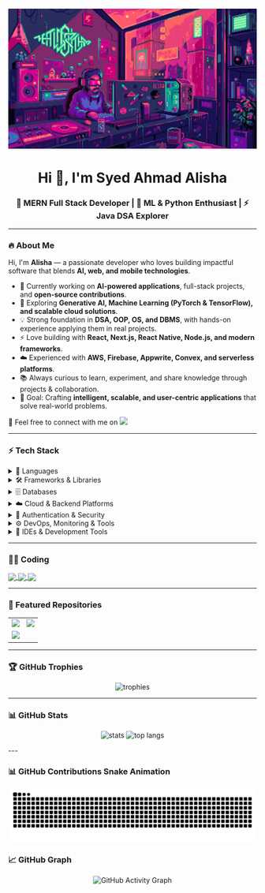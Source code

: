 [![MasterHead](https://raw.githubusercontent.com/Ubaid2116/Ubaid2116/main/github-ppic.gif)](https://www.deviantart.com/pixeljeff/art/Coding-990517671)
<h1 align="center">Hi 👋, I'm Syed Ahmad Alisha</h1>
<h3 align="center">
🚀 MERN Full Stack Developer | 🤖 ML & Python Enthusiast | ⚡ Java DSA Explorer
</h3>

---

### 🔥 About Me
Hi, I'm **Alisha** — a passionate developer who loves building impactful software that blends **AI, web, and mobile technologies**.  

- 🔭 Currently working on **AI-powered applications**, full-stack projects, and **open-source contributions**.  
- 🌱 Exploring **Generative AI, Machine Learning (PyTorch & TensorFlow), and scalable cloud solutions**.  
- 💡 Strong foundation in **DSA, OOP, OS, and DBMS**, with hands-on experience applying them in real projects.  
- ⚡ Love building with **React, Next.js, React Native, Node.js, and modern frameworks**.  
- ☁️ Experienced with **AWS, Firebase, Appwrite, Convex, and serverless platforms**.  
- 📚 Always curious to learn, experiment, and share knowledge through projects & collaboration.  
- 🎯 Goal: Crafting **intelligent, scalable, and user-centric applications** that solve real-world problems.  

💬 Feel free to connect with me on <a href="https://www.linkedin.com/in/syed-ahmad-alisha/" target="blank"><img src="https://img.shields.io/badge/LinkedIn-Connect-blue?style=for-the-badge&logo=linkedin" /></a>

---

### ⚡ Tech Stack

<details>
  <summary>🧠 Languages</summary>
  <p>
    <img src="https://img.shields.io/badge/Java-ED8B00?style=for-the-badge&logo=java&logoColor=white" />
    <img src="https://img.shields.io/badge/Python-3776AB?style=for-the-badge&logo=python&logoColor=white" />
    <img src="https://img.shields.io/badge/JavaScript-F7DF1E?style=for-the-badge&logo=javascript&logoColor=black" />
    <img src="https://img.shields.io/badge/TypeScript-3178C6?style=for-the-badge&logo=typescript&logoColor=white" />
  </p>
</details>

<details>
  <summary>🛠️ Frameworks & Libraries</summary>
  <p>
    <img src="https://img.shields.io/badge/React-61DAFB?style=for-the-badge&logo=react&logoColor=black" />
    <img src="https://img.shields.io/badge/Next.js-000000?style=for-the-badge&logo=next.js&logoColor=white" />
    <img src="https://img.shields.io/badge/React Native-61DAFB?style=for-the-badge&logo=react&logoColor=black" />
    <img src="https://img.shields.io/badge/Tailwind_CSS-06B6D4?style=for-the-badge&logo=tailwindcss&logoColor=white" />
    <img src="https://img.shields.io/badge/Node.js-339933?style=for-the-badge&logo=node.js&logoColor=white" />
    <img src="https://img.shields.io/badge/NumPy-013243?style=for-the-badge&logo=numpy&logoColor=white" />
    <img src="https://img.shields.io/badge/Pandas-150458?style=for-the-badge&logo=pandas&logoColor=white" />
    <img src="https://img.shields.io/badge/LangChain-000000?style=for-the-badge&logo=chainlink&logoColor=white" />
    <img src="https://img.shields.io/badge/TensorFlow-FF6F00?style=for-the-badge&logo=tensorflow&logoColor=white" />
    <img src="https://img.shields.io/badge/PyTorch-EE4C2C?style=for-the-badge&logo=pytorch&logoColor=white" />
  </p>
</details>

<details>
  <summary>🗄️ Databases</summary>
  <p>
    <img src="https://img.shields.io/badge/MySQL-4479A1?style=for-the-badge&logo=mysql&logoColor=white" />
    <img src="https://img.shields.io/badge/MongoDB-47A248?style=for-the-badge&logo=mongodb&logoColor=white" />
    <img src="https://img.shields.io/badge/Neon-00E599?style=for-the-badge&logo=neon&logoColor=white" />
    <img src="https://img.shields.io/badge/PostgreSQL-316192?style=for-the-badge&logo=postgresql&logoColor=white" />
    <img src="https://img.shields.io/badge/Supabase-3ECF8E?style=for-the-badge&logo=supabase&logoColor=white" />
  </p>
</details>

<details>
  <summary>☁️ Cloud & Backend Platforms</summary>
  <p>
    <img src="https://img.shields.io/badge/AWS-FF9900?style=for-the-badge&logo=amazonaws&logoColor=white" />
    <img src="https://img.shields.io/badge/Firebase-FFCA28?style=for-the-badge&logo=firebase&logoColor=black" />
    <img src="https://img.shields.io/badge/Appwrite-F02E65?style=for-the-badge&logo=appwrite&logoColor=white" />
    <img src="https://img.shields.io/badge/Convex-009688?style=for-the-badge&logo=databricks&logoColor=white" />
    <img src="https://img.shields.io/badge/Modal-000000?style=for-the-badge&logo=serverless&logoColor=white" />
  </p>
</details>

<details>
  <summary>🔐 Authentication & Security</summary>
  <p>
    <img src="https://img.shields.io/badge/Clerk-6C47FF?style=for-the-badge&logo=clerk&logoColor=white" />
    <img src="https://img.shields.io/badge/BetterAuth-000000?style=for-the-badge&logo=auth0&logoColor=white" />
    <img src="https://img.shields.io/badge/JWT-black?style=for-the-badge&logo=jsonwebtokens&logoColor=white" />
  </p>
</details>

<details>
  <summary>⚙️ DevOps, Monitoring & Tools</summary>
  <p>
    <img src="https://img.shields.io/badge/Git-F05032?style=for-the-badge&logo=git&logoColor=white" />
    <img src="https://img.shields.io/badge/GitHub-181717?style=for-the-badge&logo=github&logoColor=white" />
    <img src="https://img.shields.io/badge/API%20Integration-blue?style=for-the-badge&logoColor=white" />
    <img src="https://img.shields.io/badge/Docker-2496ED?style=for-the-badge&logo=docker&logoColor=white" />
    <img src="https://img.shields.io/badge/Sentry-362D59?style=for-the-badge&logo=sentry&logoColor=white" />
    <img src="https://img.shields.io/badge/Turborepo-000000?style=for-the-badge&logo=vercel&logoColor=white" />
    <img src="https://img.shields.io/badge/REST_API-02569B?style=for-the-badge&logo=fastapi&logoColor=white" />
  </p>
</details>

<details>
  <summary>🧰 IDEs & Development Tools</summary>
  <p>
    <img src="https://img.shields.io/badge/VS Code-007ACC?style=for-the-badge&logo=visual-studio-code&logoColor=white" />
    <img src="https://img.shields.io/badge/IntelliJ IDEA-000000?style=for-the-badge&logo=intellij-idea&logoColor=white" />
    <img src="https://img.shields.io/badge/WebStorm-000000?style=for-the-badge&logo=webstorm&logoColor=white" />
    <img src="https://img.shields.io/badge/PyCharm-000000?style=for-the-badge&logo=pycharm&logoColor=white" />
    <img src="https://img.shields.io/badge/Jupyter-F37626?style=for-the-badge&logo=jupyter&logoColor=white" />    
  </p>
</details>


---

### 🧑‍💻 Coding 

  <a href="https://leetcode.com/u/22A31A4256/" target="_blank">
    <img align="center" src="https://img.shields.io/badge/LeetCode-FFA116?style=for-the-badge&logo=leetcode&logoColor=black" />
  </a>
  <a href="https://www.hackerrank.com/profile/ahmadalisha1420" target="_blank">
    <img align="center" src="https://img.shields.io/badge/HackerRank-2EC866?style=for-the-badge&logo=HackerRank&logoColor=white" />
  </a>
  <a href="https://www.codechef.com/users/alisha_2105" target="_blank">
    <img align="center" src="https://img.shields.io/badge/CodeChef-5B4638?style=for-the-badge&logo=codechef&logoColor=white" />
  </a>
</p>

---

### 📂 Featured Repositories
<div align="center">
<table>
  <tr>
    <td align="left">
      <a href="https://github.com/Alisha-21-cloud/zyra.git">
        <img src="https://github-readme-stats.vercel.app/api/pin/?username=Alisha-21-cloud&repo=zyra&theme=radical" />
      </a>
    </td>
    <td align="right">
      <a href="https://github.com/Alisha-21-cloud/music-generator-f-b">
        <img src="https://github-readme-stats.vercel.app/api/pin/?username=Alisha-21-cloud&repo=music-generator-f-b&theme=radical" />
      </a>
    </td>
  </tr>
  <tr>
    <td align="left">
      <a href="https://github.com/Alisha-21-cloud/Noovix">
        <img src="https://github-readme-stats.vercel.app/api/pin/?username=Alisha-21-cloud&repo=Noovix&theme=radical" />
      </a>
    </td>
  </tr>
</table>
</div>

---

### 🏆 GitHub Trophies

<p align="center">
  <img src="https://github-profile-trophy.vercel.app/?username=Alisha-21-cloud&theme=radical&row=2&column=4" alt="trophies" />
</p>

---
### 📊 GitHub Stats
<p align="center">
  <img src="https://github-readme-stats.vercel.app/api?username=Alisha-21-cloud&show_icons=true&theme=radical" alt="stats" />
  <img src="https://github-readme-stats.vercel.app/api/top-langs/?username=Alisha-21-cloud&theme=radical" alt="top langs" />
</p>
---

### 📊 GitHub Contributions Snake Animation

<picture>
  <source media="(prefers-color-scheme: dark)" srcset="https://github.com/Alisha-21-cloud/Alisha-21-cloud/blob/output/github-contribution-grid-snake-dark.svg" />
  <source media="(prefers-color-scheme: light)" srcset="https://github.com/Alisha-21-cloud/Alisha-21-cloud/blob/output/github-contribution-grid-snake.svg" />
  <img alt="github contribution grid snake animation" src="https://github.com/Alisha-21-cloud/Alisha-21-cloud/blob/output/github-contribution-grid-snake.svg" />
</picture>

### 📈 GitHub Graph
<p align="center">
  <img src="https://github-readme-activity-graph.vercel.app/graph?username=Alisha-21-cloud&theme=react-dark" alt="GitHub Activity Graph" />
</p>


